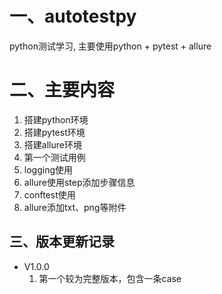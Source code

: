 # 一、autotestpy
python测试学习, 主要使用python + pytest + allure

# 二、主要内容
1. 搭建python环境
2. 搭建pytest环境
3. 搭建allure环境
4. 第一个测试用例
5. logging使用
6. allure使用step添加步骤信息
7. conftest使用
8. allure添加txt、png等附件
   
## 三、版本更新记录

- V1.0.0
  1. 第一个较为完整版本，包含一条case
